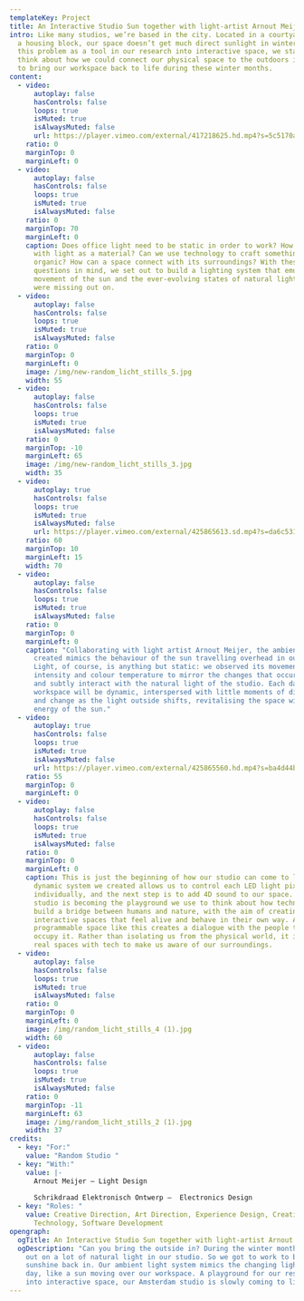```yaml
---
templateKey: Project
title: An Interactive Studio Sun together with light-artist Arnout Meijer
intro: Like many studios, we’re based in the city. Located in a courtyard within
  a housing block, our space doesn’t get much direct sunlight in winter. Using
  this problem as a tool in our research into interactive space, we started to
  think about how we could connect our physical space to the outdoors in order
  to bring our workspace back to life during these winter months.
content:
  - video:
      autoplay: false
      hasControls: false
      loops: true
      isMuted: true
      isAlwaysMuted: false
      url: https://player.vimeo.com/external/417218625.hd.mp4?s=5c5170af31e4fa52a06c0273e409d89fa20f6abd&profile_id=175
    ratio: 0
    marginTop: 0
    marginLeft: 0
  - video:
      autoplay: false
      hasControls: false
      loops: true
      isMuted: true
      isAlwaysMuted: false
    ratio: 0
    marginTop: 70
    marginLeft: 0
    caption: Does office light need to be static in order to work? How can we work
      with light as a material? Can we use technology to craft something
      organic? How can a space connect with its surroundings? With these
      questions in mind, we set out to build a lighting system that emulates the
      movement of the sun and the ever-evolving states of natural light that we
      were missing out on.
  - video:
      autoplay: false
      hasControls: false
      loops: true
      isMuted: true
      isAlwaysMuted: false
    ratio: 0
    marginTop: 0
    marginLeft: 0
    image: /img/new-random_licht_stills_5.jpg
    width: 55
  - video:
      autoplay: false
      hasControls: false
      loops: true
      isMuted: true
      isAlwaysMuted: false
    ratio: 0
    marginTop: -10
    marginLeft: 65
    image: /img/new-random_licht_stills_3.jpg
    width: 35
  - video:
      autoplay: true
      hasControls: false
      loops: true
      isMuted: true
      isAlwaysMuted: false
      url: https://player.vimeo.com/external/425865613.sd.mp4?s=da6c53111458eed3b3a49404e91d5566e7541f24&profile_id=165
    ratio: 60
    marginTop: 10
    marginLeft: 15
    width: 70
  - video:
      autoplay: false
      hasControls: false
      loops: true
      isMuted: true
      isAlwaysMuted: false
    ratio: 0
    marginTop: 0
    marginLeft: 0
    caption: "Collaborating with light artist Arnout Meijer, the ambient system we
      created mimics the behaviour of the sun travelling overhead in our studio.
      Light, of course, is anything but static: we observed its movement,
      intensity and colour temperature to mirror the changes that occur outside
      and subtly interact with the natural light of the studio. Each day in our
      workspace will be dynamic, interspersed with little moments of difference
      and change as the light outside shifts, revitalising the space with the
      energy of the sun."
  - video:
      autoplay: true
      hasControls: false
      loops: true
      isMuted: true
      isAlwaysMuted: false
      url: https://player.vimeo.com/external/425865560.hd.mp4?s=ba4d44b68c608be8794c52d9eaaa1e275de5761a&profile_id=174
    ratio: 55
    marginTop: 0
    marginLeft: 0
  - video:
      autoplay: false
      hasControls: false
      loops: true
      isMuted: true
      isAlwaysMuted: false
    ratio: 0
    marginTop: 0
    marginLeft: 0
    caption: This is just the beginning of how our studio can come to life. The
      dynamic system we created allows us to control each LED light pixel
      individually, and the next step is to add 4D sound to our space. Our
      studio is becoming the playground we use to think about how technology can
      build a bridge between humans and nature, with the aim of creating
      interactive spaces that feel alive and behave in their own way. A
      programmable space like this creates a dialogue with the people that
      occupy it. Rather than isolating us from the physical world, it infuses
      real spaces with tech to make us aware of our surroundings.
  - video:
      autoplay: false
      hasControls: false
      loops: true
      isMuted: true
      isAlwaysMuted: false
    ratio: 0
    marginTop: 0
    marginLeft: 0
    image: /img/random_licht_stills_4 (1).jpg
    width: 60
  - video:
      autoplay: false
      hasControls: false
      loops: true
      isMuted: true
      isAlwaysMuted: false
    ratio: 0
    marginTop: -11
    marginLeft: 63
    image: /img/random_licht_stills_2 (1).jpg
    width: 37
credits:
  - key: "For:"
    value: "Random Studio "
  - key: "With:"
    value: |-
      Arnout Meijer – Light Design 
      
      Schrikdraad Elektronisch Ontwerp –  Electronics Design 
  - key: "Roles: "
    value: Creative Direction, Art Direction, Experience Design, Creative
      Technology, Software Development
opengraph:
  ogTitle: An Interactive Studio Sun together with light-artist Arnout Meijer
  ogDescription: "Can you bring the outside in? During the winter months, we miss
    out on a lot of natural light in our studio. So we got to work to bring some
    sunshine back in. Our ambient light system mimics the changing light of the
    day, like a sun moving over our workspace. A playground for our research
    into interactive space, our Amsterdam studio is slowly coming to life. "
---
```

